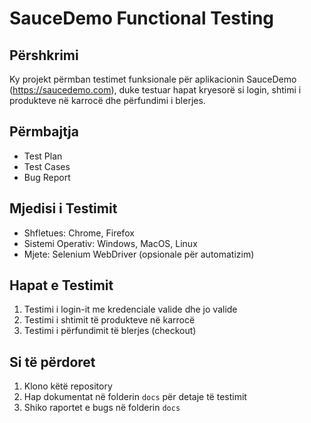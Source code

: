 
# SauceDemo Functional Testing

## Përshkrimi

Ky projekt përmban testimet funksionale për aplikacionin SauceDemo (https://saucedemo.com), duke testuar hapat kryesorë si login, shtimi i produkteve në karrocë dhe përfundimi i blerjes.

## Përmbajtja

- Test Plan
- Test Cases
- Bug Report

## Mjedisi i Testimit

- Shfletues: Chrome, Firefox
- Sistemi Operativ: Windows, MacOS, Linux
- Mjete: Selenium WebDriver (opsionale për automatizim)

## Hapat e Testimit

1. Testimi i login-it me kredenciale valide dhe jo valide
2. Testimi i shtimit të produkteve në karrocë
3. Testimi i përfundimit të blerjes (checkout)

## Si të përdoret

1. Klono këtë repository
2. Hap dokumentat në folderin `docs` për detaje të testimit
3. Shiko raportet e bugs në folderin `docs`
